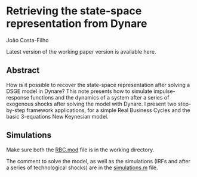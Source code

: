 # Retrieving the state-space representation from Dynare

João Costa-Filho

Latest version of the working paper version is available here.

## Abstract

How is it possible to recover the state-space representation after solving a DSGE model in Dynare? This note presents how to simulate impulse-response functions and the dynamics of a system after a series of exogenous shocks after solving the model with Dynare. I present two step-by-step framework applications, for a simple Real Business Cycles and the basic 3-equations New Keynesian model.

## Simulations

Make sure both the [RBC.mod](RBC.mod) file is in the working directory. 

The comment to solve the model, as well as the simulations (IRFs and after a series of technological shocks) are in the [simulations.m](simulations.m) file.
